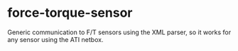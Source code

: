force-torque-sensor
===================

Generic communication to F/T sensors using the XML parser, so it works for any sensor using the ATI netbox.
